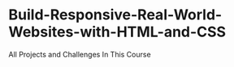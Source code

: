 # Build-Responsive-Real-World-Websites-with-HTML-and-CSS
All Projects and Challenges In This Course
